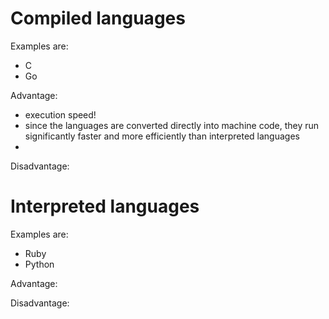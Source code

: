 # Compiled languages
Examples are:
- C
- Go

Advantage:
- execution speed!
- since the languages are converted directly into machine code, they run significantly faster and more efficiently than interpreted languages
- 

Disadvantage:


# Interpreted languages
Examples are:
- Ruby
- Python

Advantage:

Disadvantage:
